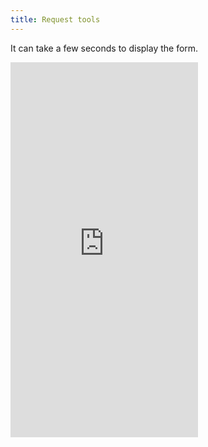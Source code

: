 ```yaml
---
title: Request tools
---
```


<p  class="text-center">It can take a few seconds to display the form.</p>
<iframe src="https://docs.google.com/forms/d/e/1FAIpQLSeDF893dlQbqWYimhRfC8QTUp7ORqoFfYK82RM6wlqkh_f7dg/viewform?embedded=true" class="w-100" height="600px" frameborder="0" marginheight="0" marginwidth="0">Loading…</iframe>
